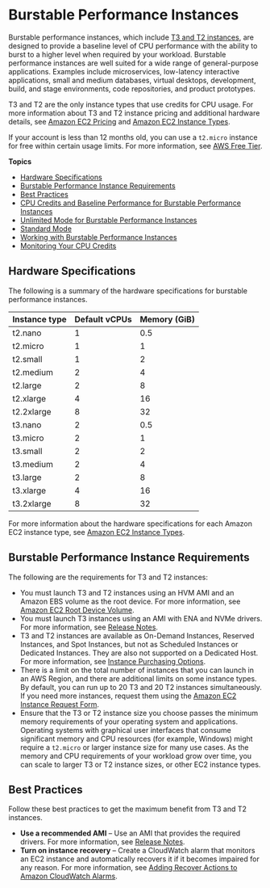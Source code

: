 # Burstable Performance Instances<a name="burstable-performance-instances"></a>

Burstable performance instances, which include [T3 and T2 instances](https://aws.amazon.com/ec2/instance-types/), are designed to provide a baseline level of CPU performance with the ability to burst to a higher level when required by your workload\. Burstable performance instances are well suited for a wide range of general\-purpose applications\. Examples include microservices, low\-latency interactive applications, small and medium databases, virtual desktops, development, build, and stage environments, code repositories, and product prototypes\.

T3 and T2 are the only instance types that use credits for CPU usage\. For more information about T3 and T2 instance pricing and additional hardware details, see [Amazon EC2 Pricing](https://aws.amazon.com/ec2/pricing/) and [Amazon EC2 Instance Types](https://aws.amazon.com/ec2/instance-types/)\.

If your account is less than 12 months old, you can use a `t2.micro` instance for free within certain usage limits\. For more information, see [AWS Free Tier](https://aws.amazon.com/free/)\.

**Topics**
+ [Hardware Specifications](#burstable-performance-instances-hardware)
+ [Burstable Performance Instance Requirements](#burstable-performance-instances-limits)
+ [Best Practices](#burstable-performance-instances-best-practices)
+ [CPU Credits and Baseline Performance for Burstable Performance Instances](burstable-credits-baseline-concepts.md)
+ [Unlimited Mode for Burstable Performance Instances](burstable-performance-instances-unlimited-mode.md)
+ [Standard Mode](burstable-performance-instances-standard-mode.md)
+ [Working with Burstable Performance Instances](burstable-performance-instances-how-to.md)
+ [Monitoring Your CPU Credits](burstable-performance-instances-monitoring-cpu-credits.md)

## Hardware Specifications<a name="burstable-performance-instances-hardware"></a>

The following is a summary of the hardware specifications for burstable performance instances\.


| Instance type | Default vCPUs | Memory \(GiB\) | 
| --- | --- | --- | 
| t2\.nano | 1 | 0\.5 | 
| t2\.micro | 1 | 1 | 
| t2\.small | 1 | 2 | 
| t2\.medium | 2 | 4 | 
| t2\.large | 2 | 8 | 
| t2\.xlarge | 4 | 16 | 
| t2\.2xlarge | 8 | 32 | 
| t3\.nano | 2 | 0\.5 | 
| t3\.micro | 2 | 1 | 
| t3\.small | 2 | 2 | 
| t3\.medium | 2 | 4 | 
| t3\.large | 2 | 8 | 
| t3\.xlarge | 4 | 16 | 
| t3\.2xlarge | 8 | 32 | 

For more information about the hardware specifications for each Amazon EC2 instance type, see [Amazon EC2 Instance Types](https://aws.amazon.com/ec2/instance-types/)\.

## Burstable Performance Instance Requirements<a name="burstable-performance-instances-limits"></a>

The following are the requirements for T3 and T2 instances:
+ You must launch T3 and T2 instances using an HVM AMI and an Amazon EBS volume as the root device\. For more information, see [Amazon EC2 Root Device Volume](RootDeviceStorage.md)\.
+ You must launch T3 instances using an AMI with ENA and NVMe drivers\. For more information, see [Release Notes](general-purpose-instances.md#general-purpose-instances-limits)\.
+ T3 and T2 instances are available as On\-Demand Instances, Reserved Instances, and Spot Instances, but not as Scheduled Instances or Dedicated Instances\. They are also not supported on a Dedicated Host\. For more information, see [Instance Purchasing Options](instance-purchasing-options.md)\.
+ There is a limit on the total number of instances that you can launch in an AWS Region, and there are additional limits on some instance types\. By default, you can run up to 20 T3 and 20 T2 instances simultaneously\. If you need more instances, request them using the [Amazon EC2 Instance Request Form](https://console.aws.amazon.com/support/home#/case/create?issueType=service-limit-increase&limitType=service-code-ec2-instances)\.
+ Ensure that the T3 or T2 instance size you choose passes the minimum memory requirements of your operating system and applications\. Operating systems with graphical user interfaces that consume significant memory and CPU resources \(for example, Windows\) might require a `t2.micro` or larger instance size for many use cases\. As the memory and CPU requirements of your workload grow over time, you can scale to larger T3 or T2 instance sizes, or other EC2 instance types\.

## Best Practices<a name="burstable-performance-instances-best-practices"></a>

Follow these best practices to get the maximum benefit from T3 and T2 instances\.
+ **Use a recommended AMI** – Use an AMI that provides the required drivers\. For more information, see [Release Notes](general-purpose-instances.md#general-purpose-instances-limits)\.
+ **Turn on instance recovery** – Create a CloudWatch alarm that monitors an EC2 instance and automatically recovers it if it becomes impaired for any reason\. For more information, see [Adding Recover Actions to Amazon CloudWatch Alarms](UsingAlarmActions.md#AddingRecoverActions)\.